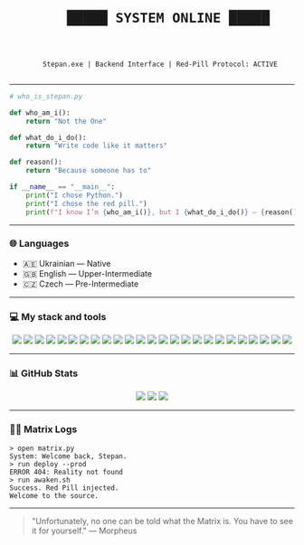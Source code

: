<h1 align="center">
  <code>
    █████ SYSTEM ONLINE █████
  </code>
</h1>
<p align="center">
  <code>
    Stepan.exe | Backend Interface | Red-Pill Protocol: ACTIVE
  </code>
</p>

---

```python
# who_is_stepan.py

def who_am_i():
    return "Not the One"

def what_do_i_do():
    return "Write code like it matters"

def reason():
    return "Because someone has to"

if __name__ == "__main__":
    print("I chose Python.")
    print("I chose the red pill.")
    print(f"I know I’m {who_am_i()}, but I {what_do_i_do()} — {reason()}.")
```

---

### 🌐 Languages

- 🇦🇪 Ukrainian — Native  
- 🇬🇧 English — Upper-Intermediate  
- 🇨🇿 Czech — Pre-Intermediate

---

### 💻 My stack and tools

<p align="center">
  <img src="https://img.shields.io/badge/Python-3670A0?style=for-the-badge&logo=python&logoColor=ffdd54" />
  <img src="https://img.shields.io/badge/Django-092E20?style=for-the-badge&logo=django&logoColor=white" />
  <img src="https://img.shields.io/badge/FastAPI-005571?style=for-the-badge&logo=fastapi" />
  <img src="https://img.shields.io/badge/PostgreSQL-316192?style=for-the-badge&logo=postgresql&logoColor=white" />
  <img src="https://img.shields.io/badge/SQLite-003B57?style=for-the-badge&logo=sqlite&logoColor=white" />
  <img src="https://img.shields.io/badge/Redis-DC382D?style=for-the-badge&logo=redis&logoColor=white" />
  <img src="https://img.shields.io/badge/MongoDB-47A248?style=for-the-badge&logo=mongodb&logoColor=white" />
  <img src="https://img.shields.io/badge/Selenium-43B02A?style=for-the-badge&logo=selenium&logoColor=white" />
  <img src="https://img.shields.io/badge/Scrapy-EE6B2F?style=for-the-badge&logo=scrapy&logoColor=white" />
  <img src="https://img.shields.io/badge/NumPy-013243?style=for-the-badge&logo=numpy&logoColor=white" />
  <img src="https://img.shields.io/badge/Pandas-150458?style=for-the-badge&logo=pandas&logoColor=white" />
  <img src="https://img.shields.io/badge/Matplotlib-11557C?style=for-the-badge&logo=matplotlib&logoColor=white" />
  <img src="https://img.shields.io/badge/Docker-2496ED?style=for-the-badge&logo=docker&logoColor=white" />
  <img src="https://img.shields.io/badge/Linux-FCC624?style=for-the-badge&logo=linux&logoColor=black" />
  <img src="https://img.shields.io/badge/Git-F05032?style=for-the-badge&logo=git&logoColor=white" />
  <img src="https://img.shields.io/badge/GitHub-181717?style=for-the-badge&logo=github&logoColor=white" />
  <img src="https://img.shields.io/badge/HTML5-E34F26?style=for-the-badge&logo=html5&logoColor=white" />
  <img src="https://img.shields.io/badge/CSS3-1572B6?style=for-the-badge&logo=css3&logoColor=white" />
  <img src="https://img.shields.io/badge/Bootstrap-7952B3?style=for-the-badge&logo=bootstrap&logoColor=white" />
  <img src="https://img.shields.io/badge/JavaScript-F7DF1E?style=for-the-badge&logo=javascript&logoColor=black" />
  <img src="https://img.shields.io/badge/Celery-37814A?style=for-the-badge&logo=celery&logoColor=white" />
  <img src="https://img.shields.io/badge/Asyncio-3776AB?style=for-the-badge&logo=python&logoColor=white" />
  <img src="https://img.shields.io/badge/Render-46E3B7?style=for-the-badge&logo=render&logoColor=black" />
  <img src="https://img.shields.io/badge/Trello-0052CC?style=for-the-badge&logo=trello&logoColor=white" />
  <img src="https://img.shields.io/badge/Pytest-0A9EDC?style=for-the-badge&logo=pytest&logoColor=white" />
</p>

---

### 📊 GitHub Stats

<p align="center">
  <img src="https://github-readme-stats.vercel.app/api?username=OleksiukStepan&show_icons=true&theme=radical" />
  <img src="https://github-readme-stats.vercel.app/api/top-langs/?username=OleksiukStepan&layout=compact&theme=radical" />
  <img src="https://github-readme-streak-stats.herokuapp.com/?user=OleksiukStepan&theme=radical" />
</p>

---

### 🕵️‍♂️ Matrix Logs

```
> open matrix.py
System: Welcome back, Stepan.
> run deploy --prod
ERROR 404: Reality not found
> run awaken.sh
Success. Red Pill injected.
Welcome to the source.
```

---

> "Unfortunately, no one can be told what the Matrix is. You have to see it for yourself."
> — Morpheus
